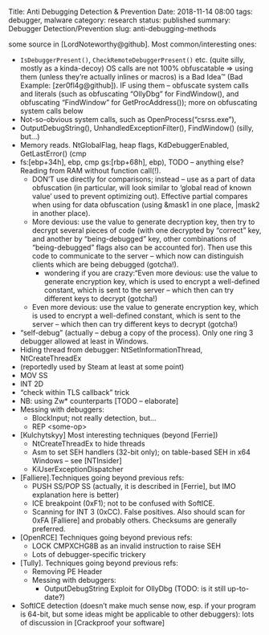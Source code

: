 Title: Anti Debugging Detection & Prevention
Date: 2018-11-14 08:00
tags: debugger, malware
category: research
status: published
summary: Debugger Detection/Prevention
slug: anti-debugging-methods

some source in [LordNoteworthy@github]. Most common/interesting ones:

* `IsDebuggerPresent()`, `CheckRemoteDebuggerPresent()` etc. (quite silly, mostly as a kinda-decoy) OS calls are not 100% obfuscatable => using them (unless they’re actually inlines or macros) is a Bad Idea™ (Bad Example: [zer0fl4g@github]). IF using them – obfuscate system calls and literals (such as obfuscating “OllyDbg” for FindWindow(), and obfuscating “FindWindow” for GetProcAddress()); more on obfuscating system calls below
* Not-so-obvious system calls, such as OpenProcess(“csrss.exe”),
* OutputDebugString(), UnhandledExceptionFilter(), FindWindow() (silly, but…)
* Memory reads. NtGlobalFlag, heap flags, KdDebuggerEnabled, GetLastError() (cmp
* fs:[ebp+34h], ebp, cmp gs:[rbp+68h], ebp), TODO – anything else? Reading from RAM without function call(!).
    * DON’T use directly for comparisons; instead – use as a part of data obfuscation (in particular, will look similar to ‘global read of known value’ used to prevent optimizing out). Effective partial compares when using for data obfuscation (using &mask1 in one place, |mask2 in another place).
    * More devious: use the value to generate decryption key, then try to decrypt several pieces of code (with one decrypted by “correct” key, and another by “being-debugged” key, other combinations of “being-debugged” flags also can be accounted for). Then use this code to communicate to the server – which now can distinguish clients which are being debugged (gotcha!).
        * wondering if you are crazy:“Even more devious: use the value to generate encryption key, which is used to encrypt a well-defined constant, which is sent to the server – which then can try different keys to decrypt (gotcha!)
    * Even more devious: use the value to generate encryption key, which is used to encrypt a well-defined constant, which is sent to the server – which then can try different keys to decrypt (gotcha!)
* “self-debug” (actually – debug a copy of the process). Only one ring 3 debugger allowed at least in Windows.
* Hiding thread from debugger: NtSetInformationThread, NtCreateThreadEx
* (reportedly used by Steam at least at some point)
* MOV SS
* INT 2D
* “check within TLS callback” trick
* NB: using Zw* counterparts [TODO – elaborate]
* Messing with debuggers:
    * BlockInput; not really detection, but…
    * REP \<some-op\>
* [Kulchytskyy] Most interesting techniques (beyond [Ferrie])
    * NtCreateThreadEx to hide threads
    * Asm to set SEH handlers (32-bit only); on table-based SEH in x64 Windows – see [NTInsider]
    * KiUserExceptionDispatcher
* [Falliere].Techniques going beyond previous refs:
    * PUSH SS/POP SS (actually, it is described in [Ferrie], but IMO explanation here is better)
    * ICE breakpoint (0xF1); not to be confused with SoftICE.
    * Scanning for INT 3 (0xCC). False positives. Also should scan for 0xFA [Falliere] and probably others. Checksums are generally preferred.
* [OpenRCE] Techniques going beyond previous refs:
    * LOCK CMPXCHG8B as an invalid instruction to raise SEH
    * Lots of debugger-specific trickery
* [Tully]. Techniques going beyond previous refs:
    * Removing PE Header
    * Messing with debuggers:
        * OutputDebugString Exploit for OllyDbg (TODO: is it still up-to-date?)
* SoftICE detection (doesn’t make much sense now, esp. if your program is 64-bit, but some ideas might be applicable to other debuggers): lots of discussion in [Crackproof your software]


